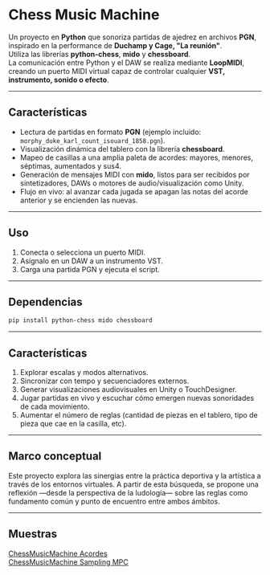 # Chess Music Machine

Un proyecto en **Python** que sonoriza partidas de ajedrez en archivos **PGN**, inspirado en la performance de **Duchamp y Cage, "La reunión"**.  
Utiliza las librerías **python-chess**, **mido** y **chessboard**.  
La comunicación entre Python y el DAW se realiza mediante **LoopMIDI**, creando un puerto MIDI virtual capaz de controlar cualquier **VST, instrumento, sonido o efecto**.

---

## Características
- Lectura de partidas en formato **PGN** (ejemplo incluido: `morphy_duke_karl_count_isouard_1858.pgn`).
- Visualización dinámica del tablero con la librería **chessboard**.
- Mapeo de casillas a una amplia paleta de acordes: mayores, menores, séptimas, aumentados y sus4.
- Generación de mensajes MIDI con **mido**, listos para ser recibidos por sintetizadores, DAWs o motores de audio/visualización como Unity.
- Flujo en vivo: al avanzar cada jugada se apagan las notas del acorde anterior y se encienden las nuevas.

---

## Uso
1. Conecta o selecciona un puerto MIDI.  
2. Asígnalo en un DAW a un instrumento VST.  
3. Carga una partida PGN y ejecuta el script.  

---

## Dependencias
```bash
pip install python-chess mido chessboard
```

---

## Características
1. Explorar escalas y modos alternativos.
2. Sincronizar con tempo y secuenciadores externos.
3. Generar visualizaciones audiovisuales en Unity o TouchDesigner.
4. Jugar partidas en vivo y escuchar cómo emergen nuevas sonoridades de cada movimiento.
5. Aumentar el número de reglas (cantidad de piezas en el tablero, tipo de pieza que cae en la casilla, etc).

---

## Marco conceptual
Este proyecto explora las sinergias entre la práctica deportiva y la artística a través de los entornos virtuales.
A partir de esta búsqueda, se propone una reflexión —desde la perspectiva de la ludología— sobre las reglas como fundamento común y punto de encuentro entre ambos ámbitos.

---

## Muestras
[ChessMusicMachine Acordes](https://www.instagram.com/p/C38UWTQiTHu)  
[ChessMusicMachine Sampling MPC](https://www.instagram.com/p/C502qXui_JD/?img_index=1)